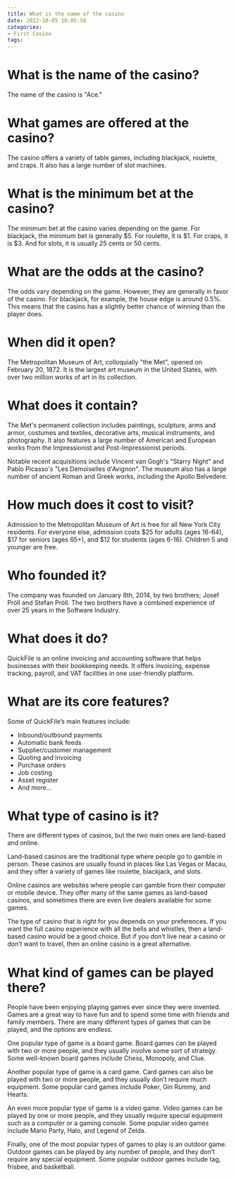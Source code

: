 ```yaml
---
title: What is the name of the casino 
date: 2022-10-05 10:05:58
categories:
- First Casino
tags:
---
```



#  What is the name of the casino? 

The name of the casino is "Ace."

# What games are offered at the casino? 

The casino offers a variety of table games, including blackjack, roulette, and craps. It also has a large number of slot machines.

# What is the minimum bet at the casino? 

The minimum bet at the casino varies depending on the game. For blackjack, the minimum bet is generally $5. For roulette, it is $1. For craps, it is $3. And for slots, it is usually 25 cents or 50 cents.

# What are the odds at the casino? 

The odds vary depending on the game. However, they are generally in favor of the casino. For blackjack, for example, the house edge is around 0.5%. This means that the casino has a slightly better chance of winning than the player does.

#  When did it open? 

The Metropolitan Museum of Art, colloquially "the Met", opened on February 20, 1872. It is the largest art museum in the United States, with over two million works of art in its collection.

# What does it contain? 

The Met's permanent collection includes paintings, sculpture, arms and armor, costumes and textiles, decorative arts, musical instruments, and photography. It also features a large number of American and European works from the Impressionist and Post-Impressionist periods.

Notable recent acquisitions include Vincent van Gogh's "Starry Night" and Pablo Picasso's "Les Demoiselles d'Avignon". The museum also has a large number of ancient Roman and Greek works, including the Apollo Belvedere.

# How much does it cost to visit? 

Admission to the Metropolitan Museum of Art is free for all New York City residents. For everyone else, admission costs $25 for adults (ages 16-64), $17 for seniors (ages 65+), and $12 for students (ages 6-16). Children 5 and younger are free.

#  Who founded it? 

The company was founded on January 8th, 2014, by two brothers; Josef Pröll and Stefan Pröll. The two brothers have a combined experience of over 25 years in the Software Industry.

# What does it do? 

QuickFile is an online invoicing and accounting software that helps businesses with their bookkeeping needs. It offers invoicing, expense tracking, payroll, and VAT facilities in one user-friendly platform.

# What are its core features? 

Some of QuickFile’s main features include: 
- Inbound/outbound payments 
- Automatic bank feeds 
- Supplier/customer management 
- Quoting and invoicing 
- Purchase orders 
- Job costing 
- Asset register 
- And more…

#  What type of casino is it? 

There are different types of casinos, but the two main ones are land-based and online.

Land-based casinos are the traditional type where people go to gamble in person. These casinos are usually found in places like Las Vegas or Macau, and they offer a variety of games like roulette, blackjack, and slots.

Online casinos are websites where people can gamble from their computer or mobile device. They offer many of the same games as land-based casinos, and sometimes there are even live dealers available for some games.

The type of casino that is right for you depends on your preferences. If you want the full casino experience with all the bells and whistles, then a land-based casino would be a good choice. But if you don’t live near a casino or don’t want to travel, then an online casino is a great alternative.

#  What kind of games can be played there?

People have been enjoying playing games ever since they were invented. Games are a great way to have fun and to spend some time with friends and family members. There are many different types of games that can be played, and the options are endless.

One popular type of game is a board game. Board games can be played with two or more people, and they usually involve some sort of strategy. Some well-known board games include Chess, Monopoly, and Clue.

Another popular type of game is a card game. Card games can also be played with two or more people, and they usually don’t require much equipment. Some popular card games include Poker, Gin Rummy, and Hearts.

An even more popular type of game is a video game. Video games can be played by one or more people, and they usually require special equipment such as a computer or a gaming console. Some popular video games include Mario Party, Halo, and Legend of Zelda.

Finally, one of the most popular types of games to play is an outdoor game. Outdoor games can be played by any number of people, and they don’t require any special equipment. Some popular outdoor games include tag, frisbee, and basketball.